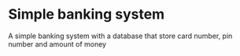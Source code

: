 # Simple banking system
 A simple banking system with a database that store card number, pin number and amount of money
